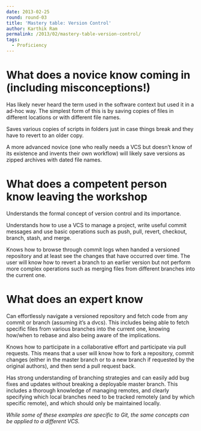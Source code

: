 ```yaml
---
date: 2013-02-25
round: round-03
title: 'Mastery table: Version Control'
author: Karthik Ram
permalink: /2013/02/mastery-table-version-control/
tags:
  - Proficiency
---
```

# What does a novice know coming in (including misconceptions!)

Has likely never heard the term used in the software context but used it in a ad-hoc way. The simplest form of this is by saving copies of files in different locations or with different file names.

Saves various copies of scripts in folders just in case things break and they have to revert to an older copy.

A more advanced novice (one who really needs a VCS but doesn&#8217;t know of its existence and invents their own workflow) will likely save versions as zipped archives with dated file names.

# What does a competent person know leaving the workshop

Understands the formal concept of version control and its importance.

Understands how to use a VCS to manage a project, write useful commit messages and use basic operations such as push, pull, revert, checkout, branch, stash, and merge.

Knows how to browse through commit logs when handed a versioned repository and at least see the changes that have occurred over time. The user will know how to revert a branch to an earlier version but not perform more complex operations such as merging files from different branches into the current one.

# What does an expert know

Can effortlessly navigate a versioned repository and fetch code from any commit or branch (assuming it&#8217;s a dvcs). This includes being able to fetch specific files from various branches into the current one, knowing how/when to rebase and also being aware of the implications.

Knows how to participate in a collaborative effort and participate via pull requests. This means that a user will know how to fork a repository, commit changes (either in the master branch or to a new branch if requested by the original authors), and then send a pull request back.

Has strong understanding of branching strategies and can easily add bug fixes and updates without breaking a deployable master branch. This includes a thorough knowledge of managing remotes, and clearly specifying which local branches need to be tracked remotely (and by which specific remote), and which should only be maintained locally.

*While some of these examples are specific to Git, the same concepts can be applied to a different VCS.*
